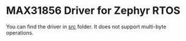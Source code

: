 # MAX31856 Driver for Zephyr RTOS

You can find the driver in [src](./src/) folder. It does not support multi-byte operations. 